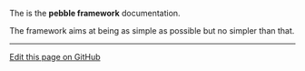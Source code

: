 The is the **pebble framework** documentation. 

The framework aims at being as simple as possible but no simpler than that. 


<hr /><a href='https://github.com/diversen/pebble-framework-docs/blob/main/src-docs/000-index.md'>Edit this page on GitHub</a>